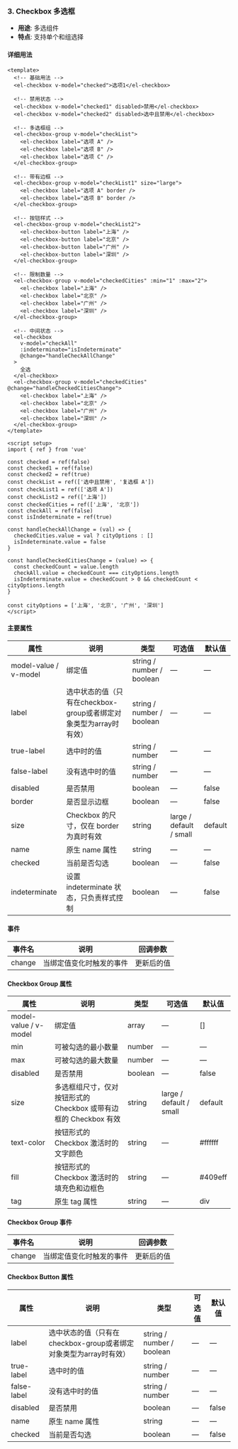 ### 3. Checkbox 多选框
- **用途**: 多选组件
- **特点**: 支持单个和组选择

#### 详细用法
```vue
<template>
  <!-- 基础用法 -->
  <el-checkbox v-model="checked">选项1</el-checkbox>

  <!-- 禁用状态 -->
  <el-checkbox v-model="checked1" disabled>禁用</el-checkbox>
  <el-checkbox v-model="checked2" disabled>选中且禁用</el-checkbox>

  <!-- 多选框组 -->
  <el-checkbox-group v-model="checkList">
    <el-checkbox label="选项 A" />
    <el-checkbox label="选项 B" />
    <el-checkbox label="选项 C" />
  </el-checkbox-group>

  <!-- 带有边框 -->
  <el-checkbox-group v-model="checkList1" size="large">
    <el-checkbox label="选项 A" border />
    <el-checkbox label="选项 B" border />
  </el-checkbox-group>

  <!-- 按钮样式 -->
  <el-checkbox-group v-model="checkList2">
    <el-checkbox-button label="上海" />
    <el-checkbox-button label="北京" />
    <el-checkbox-button label="广州" />
    <el-checkbox-button label="深圳" />
  </el-checkbox-group>

  <!-- 限制数量 -->
  <el-checkbox-group v-model="checkedCities" :min="1" :max="2">
    <el-checkbox label="上海" />
    <el-checkbox label="北京" />
    <el-checkbox label="广州" />
    <el-checkbox label="深圳" />
  </el-checkbox-group>

  <!-- 中间状态 -->
  <el-checkbox
    v-model="checkAll"
    :indeterminate="isIndeterminate"
    @change="handleCheckAllChange"
  >
    全选
  </el-checkbox>
  <el-checkbox-group v-model="checkedCities" @change="handleCheckedCitiesChange">
    <el-checkbox label="上海" />
    <el-checkbox label="北京" />
    <el-checkbox label="广州" />
    <el-checkbox label="深圳" />
  </el-checkbox-group>
</template>

<script setup>
import { ref } from 'vue'

const checked = ref(false)
const checked1 = ref(false)
const checked2 = ref(true)
const checkList = ref(['选中且禁用', '复选框 A'])
const checkList1 = ref(['选项 A'])
const checkList2 = ref(['上海'])
const checkedCities = ref(['上海', '北京'])
const checkAll = ref(false)
const isIndeterminate = ref(true)

const handleCheckAllChange = (val) => {
  checkedCities.value = val ? cityOptions : []
  isIndeterminate.value = false
}

const handleCheckedCitiesChange = (value) => {
  const checkedCount = value.length
  checkAll.value = checkedCount === cityOptions.length
  isIndeterminate.value = checkedCount > 0 && checkedCount < cityOptions.length
}

const cityOptions = ['上海', '北京', '广州', '深圳']
</script>
```

#### 主要属性
| 属性 | 说明 | 类型 | 可选值 | 默认值 |
|------|------|------|--------|--------|
| model-value / v-model | 绑定值 | string / number / boolean | — | — |
| label | 选中状态的值（只有在checkbox-group或者绑定对象类型为array时有效） | string / number / boolean | — | — |
| true-label | 选中时的值 | string / number | — | — |
| false-label | 没有选中时的值 | string / number | — | — |
| disabled | 是否禁用 | boolean | — | false |
| border | 是否显示边框 | boolean | — | false |
| size | Checkbox 的尺寸，仅在 border 为真时有效 | string | large / default / small | default |
| name | 原生 name 属性 | string | — | — |
| checked | 当前是否勾选 | boolean | — | false |
| indeterminate | 设置 indeterminate 状态，只负责样式控制 | boolean | — | false |

#### 事件
| 事件名 | 说明 | 回调参数 |
|--------|------|----------|
| change | 当绑定值变化时触发的事件 | 更新后的值 |

#### Checkbox Group 属性
| 属性 | 说明 | 类型 | 可选值 | 默认值 |
|------|------|------|--------|--------|
| model-value / v-model | 绑定值 | array | — | [] |
| min | 可被勾选的最小数量 | number | — | — |
| max | 可被勾选的最大数量 | number | — | — |
| disabled | 是否禁用 | boolean | — | false |
| size | 多选框组尺寸，仅对按钮形式的 Checkbox 或带有边框的 Checkbox 有效 | string | large / default / small | default |
| text-color | 按钮形式的 Checkbox 激活时的文字颜色 | string | — | #ffffff |
| fill | 按钮形式的 Checkbox 激活时的填充色和边框色 | string | — | #409eff |
| tag | 原生 tag 属性 | string | — | div |

#### Checkbox Group 事件
| 事件名 | 说明 | 回调参数 |
|--------|------|----------|
| change | 当绑定值变化时触发的事件 | 更新后的值 |

#### Checkbox Button 属性
| 属性 | 说明 | 类型 | 可选值 | 默认值 |
|------|------|------|--------|--------|
| label | 选中状态的值（只有在checkbox-group或者绑定对象类型为array时有效） | string / number / boolean | — | — |
| true-label | 选中时的值 | string / number | — | — |
| false-label | 没有选中时的值 | string / number | — | — |
| disabled | 是否禁用 | boolean | — | false |
| name | 原生 name 属性 | string | — | — |
| checked | 当前是否勾选 | boolean | — | false | 